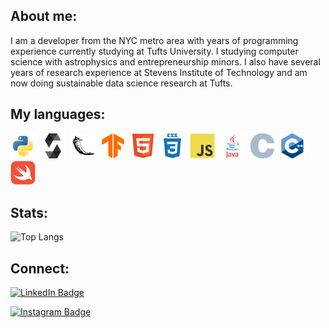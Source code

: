 ## About me:
I am a developer from the NYC metro area with years of programming experience currently studying at Tufts University. I studying computer science with astrophysics and entrepreneurship minors. I also have several years of research experience at Stevens Institute of Technology and am now doing sustainable data science research at Tufts.

## My languages:
<div>
  <img src="https://github.com/devicons/devicon/blob/master/icons/python/python-original.svg" title="HTML5" alt="HTML" width="40" height="40"/>&nbsp;
  <img src="https://github.com/devicons/devicon/blob/master/icons/solidity/solidity-original.svg" title="HTML5" alt="HTML" width="40" height="40"/>&nbsp;
  <img src="https://github.com/devicons/devicon/blob/master/icons/flask/flask-original.svg" title="HTML5" alt="HTML" width="40" height="40"/>&nbsp;
  <img src="https://github.com/devicons/devicon/blob/master/icons/tensorflow/tensorflow-original.svg" title="HTML5" alt="HTML" width="40" height="40"/>&nbsp;
  <img src="https://github.com/devicons/devicon/blob/master/icons/html5/html5-original.svg" title="HTML5" alt="HTML" width="40" height="40"/>&nbsp;
  <img src="https://github.com/devicons/devicon/blob/master/icons/css3/css3-plain-wordmark.svg"  title="CSS3" alt="CSS" width="40" height="40"/>&nbsp;
  <img src="https://github.com/devicons/devicon/blob/master/icons/javascript/javascript-original.svg" title="JavaScript" alt="JavaScript" width="40" height="40"/>&nbsp;
  <img src="https://github.com/devicons/devicon/blob/master/icons/java/java-original-wordmark.svg" title="Java" alt="Java" width="40" height="40"/>&nbsp;
  <img src="https://github.com/devicons/devicon/blob/master/icons/c/c-original.svg" title="C" alt="C" width="40" height="40"/>&nbsp;
  <img src="https://github.com/devicons/devicon/blob/master/icons/cplusplus/cplusplus-original.svg" title="C++" alt="C++" width="40" height="40"/>&nbsp;
  <img src="https://github.com/devicons/devicon/blob/master/icons/swift/swift-original.svg" title="Swift" alt="Swift" width="40" height="40"/>&nbsp;
</div>

## Stats:
  
<!--[![GitHub Streak](http://github-readme-streak-stats.herokuapp.com?user=willk13&theme=dark&background=000000)](https://git.io/streak-stats)-->

![Top Langs](https://github-readme-stats-pi-rosy.vercel.app/api/top-langs/?username=willk13&theme=dark&background=000000)

## Connect:
  <div id="badges">
    <a href="https://www.linkedin.com/in/will-kaminski-ba9b52262/">
      <img src="https://img.shields.io/badge/LinkedIn-blue?style=for-the-badge&logo=linkedin&logoColor=white" alt="LinkedIn Badge" target="_blank"/>
    </a>
  </div>
  <p><break></p>
    <a href="https://www.instagram.com/willswim/?hl=en">
      <img src="https://img.shields.io/badge/Instagram-E4405F?style=for-the-badge&logo=instagram&logoColor=white" alt="Instagram Badge" target="_blank"/>
    </a>
    <p><break></p>
  <img src="https://komarev.com/ghpvc/?username=willk13&style=flat-square&color=blue" alt=""/>
</div>
<div align="center">
